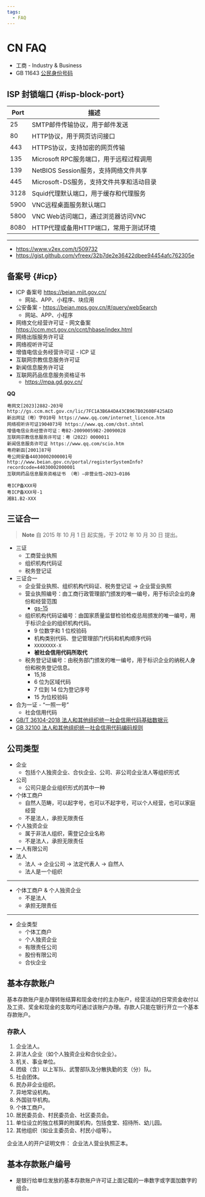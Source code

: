 ```yaml
---
tags:
  - FAQ
---
```


# CN FAQ

- 工商 - Industry & Business
- GB 11643 [公民身份号码](./gb/gb-11643.md)

## ISP 封锁端口 {#isp-block-port}

| Port | 描述                                     |
| ---- | ---------------------------------------- |
| 25   | SMTP邮件传输协议，用于邮件发送           |
| 80   | HTTP协议，用于网页访问接口               |
| 443  | HTTPS协议，支持加密的网页传输            |
| 135  | Microsoft RPC服务端口，用于远程过程调用  |
| 139  | NetBIOS Session服务，支持网络文件共享    |
| 445  | Microsoft-DS服务，支持文件共享和活动目录 |
| 3128 | Squid代理默认端口，用于缓存和代理服务    |
| 5900 | VNC远程桌面服务默认端口                  |
| 5800 | VNC Web访问端口，通过浏览器访问VNC       |
| 8080 | HTTP代理或备用HTTP端口，常用于测试环境   |

---

- https://www.v2ex.com/t/509732
- https://gist.github.com/vfreex/32b7de2e36422dbee94454afc762305e

## 备案号 {#icp}

- ICP 备案号 https://beian.miit.gov.cn/
  - 网站、APP、小程序、块应用
- 公安备案 - https://beian.mps.gov.cn/#/query/webSearch
  - 网站、APP、小程序
- 网络文化经营许可证 - 网文备案 https://ccm.mct.gov.cn/ccnt/hbase/index.html
- 网络出版服务许可证
- 网络视听许可证
- 增值电信业务经营许可证 - ICP 证
- 互联网宗教信息服务许可证
- 新闻信息服务许可证
- 互联网药品信息服务资格证书
  - https://mpa.gd.gov.cn/

**QQ**

```
粤网文[2023]2882-203号 http://gs.ccm.mct.gov.cn/lic/7FC1A3B6A4DA43CB967B0260BF425AED
新出网证（粤）字010号 https://www.qq.com/internet_licence.htm
网络视听许可证1904073号 https://www.qq.com/cbst.shtml
增值电信业务经营许可证：粤B2-20090059B2-20090028
互联网宗教信息服务许可证：粤（2022）0000011
新闻信息服务许可证 https://www.qq.com/scio.htm
粤府新函[2001]87号
粤公网安备44030002000001号 http://www.beian.gov.cn/portal/registerSystemInfo?recordcode=44030002000001
互联网药品信息服务资格证书 （粤）—非营业性—2023—0186
```

```
粤ICP备XXX号
粤ICP备XXX号-1
湘B1.B2-XXX

```

## 三证合一

> **Note**
> 自 2015 年 10 月 1 日 起实施，于 2012 年 10 月 30 日 提出。

- 三证
  - 工商营业执照
  - 组织机构代码证
  - 税务登记证
- 三证合一
  - 企业营业执照、组织机构代码证、税务登记证 -> 企业营业执照
  - 营业执照编号：由工商行政管理部门颁发的唯一编号，用于标识企业的身份和经营范围
    - [gs-15](./gb/gs-15.md)
  - 组织机构代码证编号：由国家质量监督检验检疫总局颁发的唯一编号，用于标识企业的组织机构代码。
    - 9 位数字和 1 位校验码
    - 机构类别代码、登记管理部门代码和机构顺序代码
    - `XXXXXXXX-X`
    - **被社会信用代码所取代**
  - 税务登记证编号：由税务部门颁发的唯一编号，用于标识企业的纳税人身份和税务登记信息。
    - 15,18
    - 6 位为区域代码
    - 7 位到 14 位为登记序号
    - 15 为位校验码
- 合为一证 - “一照一号”
  - 社会信用代码
- [GB/T 36104-2018 法人和其他组织统一社会信用代码基础数据元](./gb/gbt-36104.md)
- [GB 32100 法人和其他组织统一社会信用代码编码规则](./gb/gb-32100.md)

## 公司类型

- 企业
  - 包括个人独资企业、合伙企业、公司、非公司企业法人等组织形式
- 公司
  - 公司只是企业组织形式的其中一种
- 个体工商户
  - 自然人范畴，可以起字号，也可以不起字号，可以个人经营，也可以家庭经营
  - 不是法人，承担无限责任
- 个人独资企业
  - 属于非法人组织，需登记企业名称
  - 不是法人，承担无限责任
- 一人有限公司
- 法人
  - 法人 -> 企业公司 -> 法定代表人 -> 自然人
  - 法人是一个组织

---

- 个体工商户 & 个人独资企业
  - 不是法人
  - 承担无限责任

---

- 企业类型
  - 个体工商户
  - 个人独资企业
  - 有限责任公司
  - 股份有限公司
  - 合伙企业

## 基本存款账户

基本存款账户是办理转账结算和现金收付的主办账户，经营活动的日常资金收付以及工资、奖金和现金的支取均可通过该账户办理。存款人只能在银行开立一个基本存款账户。

### 存款人

1. 企业法人。
1. 非法人企业（如个人独资企业和合伙企业）。
1. 机关、事业单位。
1. 团级（含）以上军队、武警部队及分散执勤的支（分）队。
1. 社会团体。
1. 民办非企业组织。
1. 异地常设机构。
1. 外国驻华机构。
1. 个体工商户。
1. 居民委员会、村民委员会、社区委员会。
1. 单位设立的独立核算的附属机构，包括食堂、招待所、幼儿园。
1. 其他组织（如业主委员会、村民小组等）。

企业法人的开户证明文件： 企业法人营业执照正本。

## 基本存款账户编号

- 是银行给单位发放的基本存款账户许可证上面记载的一串数字或字面加数字的组合。
